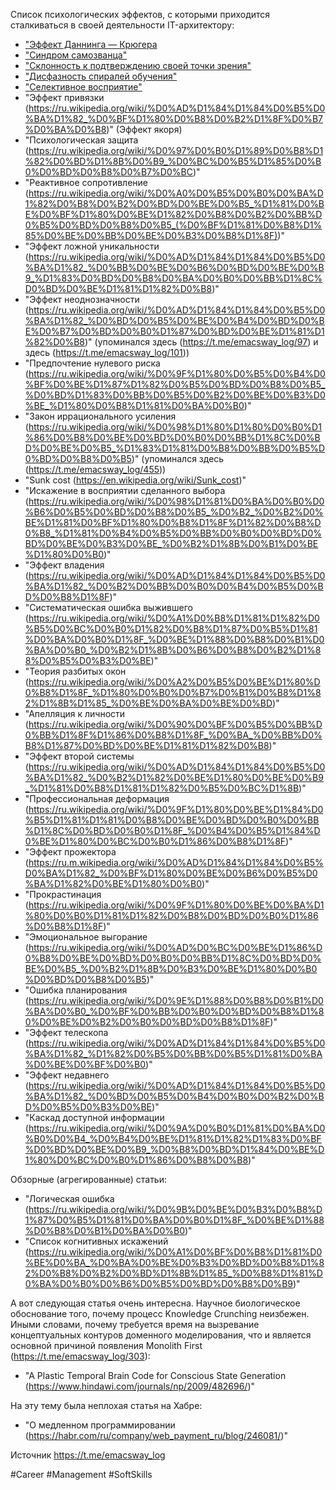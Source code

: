 Список психологических эффектов, с которыми приходится сталкиваться в своей деятельности IT-архитектору:
- ["Эффект Даннинга — Крюгера](https://ru.wikipedia.org/wiki/%D0%AD%D1%84%D1%84%D0%B5%D0%BA%D1%82_%D0%94%D0%B0%D0%BD%D0%BD%D0%B8%D0%BD%D0%B3%D0%B0_%E2%80%94_%D0%9A%D1%80%D1%8E%D0%B3%D0%B5%D1%80%D0%B0)
- ["Синдром самозванца"](https://ru.wikipedia.org/wiki/%D0%A1%D0%B8%D0%BD%D0%B4%D1%80%D0%BE%D0%BC_%D1%81%D0%B0%D0%BC%D0%BE%D0%B7%D0%B2%D0%B0%D0%BD%D1%86%D0%B0)
- ["Склонность к подтверждению своей точки зрения"](https://ru.wikipedia.org/wiki/%D0%A1%D0%BA%D0%BB%D0%BE%D0%BD%D0%BD%D0%BE%D1%81%D1%82%D1%8C_%D0%BA_%D0%BF%D0%BE%D0%B4%D1%82%D0%B2%D0%B5%D1%80%D0%B6%D0%B4%D0%B5%D0%BD%D0%B8%D1%8E_%D1%81%D0%B2%D0%BE%D0%B5%D0%B9_%D1%82%D0%BE%D1%87%D0%BA%D0%B8_%D0%B7%D1%80%D0%B5%D0%BD%D0%B8%D1%8F)
- ["Дисфазность спиралей обучения"](https://t.me/emacsway_log/48)
- ["Селективное восприятие"](https://ru.wikipedia.org/wiki/%D0%A1%D0%B5%D0%BB%D0%B5%D0%BA%D1%82%D0%B8%D0%B2%D0%BD%D0%BE%D0%B5_%D0%B2%D0%BE%D1%81%D0%BF%D1%80%D0%B8%D1%8F%D1%82%D0%B8%D0%B5)
- "Эффект привязки (https://ru.wikipedia.org/wiki/%D0%AD%D1%84%D1%84%D0%B5%D0%BA%D1%82_%D0%BF%D1%80%D0%B8%D0%B2%D1%8F%D0%B7%D0%BA%D0%B8)" (Эффект якоря)
- "Психологическая защита (https://ru.wikipedia.org/wiki/%D0%97%D0%B0%D1%89%D0%B8%D1%82%D0%BD%D1%8B%D0%B9_%D0%BC%D0%B5%D1%85%D0%B0%D0%BD%D0%B8%D0%B7%D0%BC)"
- "Реактивное сопротивление (https://ru.wikipedia.org/wiki/%D0%A0%D0%B5%D0%B0%D0%BA%D1%82%D0%B8%D0%B2%D0%BD%D0%BE%D0%B5_%D1%81%D0%BE%D0%BF%D1%80%D0%BE%D1%82%D0%B8%D0%B2%D0%BB%D0%B5%D0%BD%D0%B8%D0%B5_(%D0%BF%D1%81%D0%B8%D1%85%D0%BE%D0%BB%D0%BE%D0%B3%D0%B8%D1%8F))"
- "Эффект ложной уникальности (https://ru.wikipedia.org/wiki/%D0%AD%D1%84%D1%84%D0%B5%D0%BA%D1%82_%D0%BB%D0%BE%D0%B6%D0%BD%D0%BE%D0%B9_%D1%83%D0%BD%D0%B8%D0%BA%D0%B0%D0%BB%D1%8C%D0%BD%D0%BE%D1%81%D1%82%D0%B8)"
- "Эффект неоднозначности (https://ru.wikipedia.org/wiki/%D0%AD%D1%84%D1%84%D0%B5%D0%BA%D1%82_%D0%BD%D0%B5%D0%BE%D0%B4%D0%BD%D0%BE%D0%B7%D0%BD%D0%B0%D1%87%D0%BD%D0%BE%D1%81%D1%82%D0%B8)" (упоминался здесь (https://t.me/emacsway_log/97) и здесь (https://t.me/emacsway_log/101))
- "Предпочтение нулевого риска (https://ru.wikipedia.org/wiki/%D0%9F%D1%80%D0%B5%D0%B4%D0%BF%D0%BE%D1%87%D1%82%D0%B5%D0%BD%D0%B8%D0%B5_%D0%BD%D1%83%D0%BB%D0%B5%D0%B2%D0%BE%D0%B3%D0%BE_%D1%80%D0%B8%D1%81%D0%BA%D0%B0)"
- "Закон иррационального усиления (https://ru.wikipedia.org/wiki/%D0%98%D1%80%D1%80%D0%B0%D1%86%D0%B8%D0%BE%D0%BD%D0%B0%D0%BB%D1%8C%D0%BD%D0%BE%D0%B5_%D1%83%D1%81%D0%B8%D0%BB%D0%B5%D0%BD%D0%B8%D0%B5)" (упоминался здесь (https://t.me/emacsway_log/455))
- "Sunk cost (https://en.wikipedia.org/wiki/Sunk_cost)"
- "Искажение в восприятии сделанного выбора (https://ru.wikipedia.org/wiki/%D0%98%D1%81%D0%BA%D0%B0%D0%B6%D0%B5%D0%BD%D0%B8%D0%B5_%D0%B2_%D0%B2%D0%BE%D1%81%D0%BF%D1%80%D0%B8%D1%8F%D1%82%D0%B8%D0%B8_%D1%81%D0%B4%D0%B5%D0%BB%D0%B0%D0%BD%D0%BD%D0%BE%D0%B3%D0%BE_%D0%B2%D1%8B%D0%B1%D0%BE%D1%80%D0%B0)"
- "Эффект владения (https://ru.wikipedia.org/wiki/%D0%AD%D1%84%D1%84%D0%B5%D0%BA%D1%82_%D0%B2%D0%BB%D0%B0%D0%B4%D0%B5%D0%BD%D0%B8%D1%8F)"
- "Систематическая ошибка выжившего (https://ru.wikipedia.org/wiki/%D0%A1%D0%B8%D1%81%D1%82%D0%B5%D0%BC%D0%B0%D1%82%D0%B8%D1%87%D0%B5%D1%81%D0%BA%D0%B0%D1%8F_%D0%BE%D1%88%D0%B8%D0%B1%D0%BA%D0%B0_%D0%B2%D1%8B%D0%B6%D0%B8%D0%B2%D1%88%D0%B5%D0%B3%D0%BE)"
- "Теория разбитых окон (https://ru.wikipedia.org/wiki/%D0%A2%D0%B5%D0%BE%D1%80%D0%B8%D1%8F_%D1%80%D0%B0%D0%B7%D0%B1%D0%B8%D1%82%D1%8B%D1%85_%D0%BE%D0%BA%D0%BE%D0%BD)"
- "Апелляция к личности (https://ru.wikipedia.org/wiki/%D0%90%D0%BF%D0%B5%D0%BB%D0%BB%D1%8F%D1%86%D0%B8%D1%8F_%D0%BA_%D0%BB%D0%B8%D1%87%D0%BD%D0%BE%D1%81%D1%82%D0%B8)"
- "Эффект второй системы (https://ru.wikipedia.org/wiki/%D0%AD%D1%84%D1%84%D0%B5%D0%BA%D1%82_%D0%B2%D1%82%D0%BE%D1%80%D0%BE%D0%B9_%D1%81%D0%B8%D1%81%D1%82%D0%B5%D0%BC%D1%8B)"
- "Профессиональная деформация (https://ru.wikipedia.org/wiki/%D0%9F%D1%80%D0%BE%D1%84%D0%B5%D1%81%D1%81%D0%B8%D0%BE%D0%BD%D0%B0%D0%BB%D1%8C%D0%BD%D0%B0%D1%8F_%D0%B4%D0%B5%D1%84%D0%BE%D1%80%D0%BC%D0%B0%D1%86%D0%B8%D1%8F)"
- "Эффект прожектора (https://ru.m.wikipedia.org/wiki/%D0%AD%D1%84%D1%84%D0%B5%D0%BA%D1%82_%D0%BF%D1%80%D0%BE%D0%B6%D0%B5%D0%BA%D1%82%D0%BE%D1%80%D0%B0)"
- "Прокрастинация (https://ru.wikipedia.org/wiki/%D0%9F%D1%80%D0%BE%D0%BA%D1%80%D0%B0%D1%81%D1%82%D0%B8%D0%BD%D0%B0%D1%86%D0%B8%D1%8F)"
- "Эмоциональное выгорание (https://ru.wikipedia.org/wiki/%D0%AD%D0%BC%D0%BE%D1%86%D0%B8%D0%BE%D0%BD%D0%B0%D0%BB%D1%8C%D0%BD%D0%BE%D0%B5_%D0%B2%D1%8B%D0%B3%D0%BE%D1%80%D0%B0%D0%BD%D0%B8%D0%B5)"
- "Ошибка планирования (https://ru.wikipedia.org/wiki/%D0%9E%D1%88%D0%B8%D0%B1%D0%BA%D0%B0_%D0%BF%D0%BB%D0%B0%D0%BD%D0%B8%D1%80%D0%BE%D0%B2%D0%B0%D0%BD%D0%B8%D1%8F)"
- "Эффект телескопа (https://ru.wikipedia.org/wiki/%D0%AD%D1%84%D1%84%D0%B5%D0%BA%D1%82_%D1%82%D0%B5%D0%BB%D0%B5%D1%81%D0%BA%D0%BE%D0%BF%D0%B0)"
- "Эффект недавнего (https://ru.wikipedia.org/wiki/%D0%AD%D1%84%D1%84%D0%B5%D0%BA%D1%82_%D0%BD%D0%B5%D0%B4%D0%B0%D0%B2%D0%BD%D0%B5%D0%B3%D0%BE)"
- "Каскад доступной информации (https://ru.wikipedia.org/wiki/%D0%9A%D0%B0%D1%81%D0%BA%D0%B0%D0%B4_%D0%B4%D0%BE%D1%81%D1%82%D1%83%D0%BF%D0%BD%D0%BE%D0%B9_%D0%B8%D0%BD%D1%84%D0%BE%D1%80%D0%BC%D0%B0%D1%86%D0%B8%D0%B8)"

Обзорные (агрегированные) статьи:
- "Логическая ошибка (https://ru.wikipedia.org/wiki/%D0%9B%D0%BE%D0%B3%D0%B8%D1%87%D0%B5%D1%81%D0%BA%D0%B0%D1%8F_%D0%BE%D1%88%D0%B8%D0%B1%D0%BA%D0%B0)"
- "Список когнитивных искажений (https://ru.wikipedia.org/wiki/%D0%A1%D0%BF%D0%B8%D1%81%D0%BE%D0%BA_%D0%BA%D0%BE%D0%B3%D0%BD%D0%B8%D1%82%D0%B8%D0%B2%D0%BD%D1%8B%D1%85_%D0%B8%D1%81%D0%BA%D0%B0%D0%B6%D0%B5%D0%BD%D0%B8%D0%B9)"

А вот следующая статья очень интересна. Научное биологическое обоснование того, почему процесс Knowledge Crunching неизбежен. Иными словами, почему требуется время на вызревание концептуальных контуров доменного моделирования, что и является основной причиной появления Monolith First (https://t.me/emacsway_log/303):
- "A Plastic Temporal Brain Code for Conscious State Generation (https://www.hindawi.com/journals/np/2009/482696/)"

На эту тему была неплохая статья на Хабре:
- "О медленном программировании (https://habr.com/ru/company/web_payment_ru/blog/246081/)"

Источник https://t.me/emacsway_log

#Career #Management #SoftSkills
